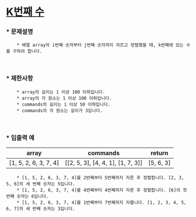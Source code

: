 
# [K번째 수](https://programmers.co.kr/learn/courses/30/lessons/42748) #



### * 문제설명 ###  
        * 배열 array의 i번째 숫자부터 j번째 숫자까지 자르고 정렬했을 때, k번째에 있는 수를 구하려 합니다.  
</br>

### * 제한사항 ###
        * array의 길이는 1 이상 100 이하입니다.  
        * array의 각 원소는 1 이상 100 이하입니다.  
        * commands의 길이는 1 이상 50 이하입니다.  
        * commands의 각 원소는 길이가 3입니다.  

</br>

### * 입출력 예 ###  

array | commands | return 
:------:|:------:|:------:
[1, 5, 2, 6, 3, 7, 4] |	[[2, 5, 3], [4, 4, 1], [1, 7, 3]] |	[5, 6, 3]

        * [1, 5, 2, 6, 3, 7, 4]를 2번째부터 5번째까지 자른 후 정렬합니다. [2, 3, 5, 6]의 세 번째 숫자는 5입니다.
        * [1, 5, 2, 6, 3, 7, 4]를 4번째부터 4번째까지 자른 후 정렬합니다. [6]의 첫 번째 숫자는 6입니다.
        * [1, 5, 2, 6, 3, 7, 4]를 1번째부터 7번째까지 자릅니다. [1, 2, 3, 4, 5, 6, 7]의 세 번째 숫자는 3입니다.